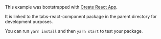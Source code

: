 This example was bootstrapped with [Create React App](https://github.com/facebook/create-react-app).

It is linked to the tabs-react-component package in the parent directory for development purposes.

You can run `yarn install` and then `yarn start` to test your package.
